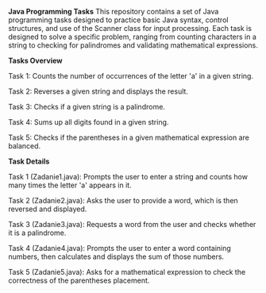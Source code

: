 **Java Programming Tasks**
This repository contains a set of Java programming tasks designed to practice basic Java syntax, control structures, and use of the Scanner class for input processing. Each task is designed to solve a specific problem, ranging from counting characters in a string to checking for palindromes and validating mathematical expressions.

**Tasks Overview**

Task 1: Counts the number of occurrences of the letter 'a' in a given string.

Task 2: Reverses a given string and displays the result.

Task 3: Checks if a given string is a palindrome.

Task 4: Sums up all digits found in a given string.

Task 5: Checks if the parentheses in a given mathematical expression are balanced.


**Task Details**

Task 1 (Zadanie1.java): Prompts the user to enter a string and counts how many times the letter 'a' appears in it.

Task 2 (Zadanie2.java): Asks the user to provide a word, which is then reversed and displayed.

Task 3 (Zadanie3.java): Requests a word from the user and checks whether it is a palindrome.

Task 4 (Zadanie4.java): Prompts the user to enter a word containing numbers, then calculates and displays the sum of those numbers.

Task 5 (Zadanie5.java): Asks for a mathematical expression to check the correctness of the parentheses placement.
